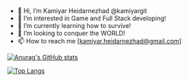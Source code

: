 - 👋 Hi, I’m Kamiyar Heidarnezhad @kamiyargit
- 👀 I’m interested in Game and Full Stack developing!
- 🌱 I’m currently learning how to survive!
- 💞️ I’m looking to conquer the WORLD!
- 📫 How to reach me [kamiyar.heidarnezhad@gmail.com]

[![Anurag's GitHub stats](https://github-readme-stats.vercel.app/api/?username=kamiyargit&theme=material-palenight&count_private=true&show_icons=true)](https://github.com/anuraghazra/github-readme-stats)


[![Top Langs](https://github-readme-stats.vercel.app/api/top-langs/?username=kamiyargit&langs_count=10&theme=material-palenight&count_private=true&show_icons=true)](https://github.com/anuraghazra/github-readme-stats)


